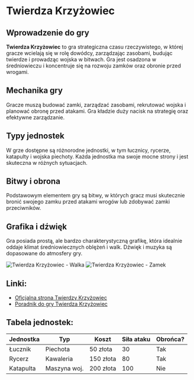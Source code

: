 # Twierdza Krzyżowiec

## Wprowadzenie do gry

**Twierdza Krzyżowiec** to gra strategiczna czasu rzeczywistego, w której gracze wcielają się w rolę dowódcy, zarządzając zasobami, budując twierdze i prowadząc wojska w bitwach. Gra jest osadzona w średniowieczu i koncentruje się na rozwoju zamków oraz obronie przed wrogami.

## Mechanika gry

Gracze muszą budować zamki, zarządzać zasobami, rekrutować wojska i planować obronę przed atakami. Gra kładzie duży nacisk na strategię oraz efektywne zarządzanie.

## Typy jednostek

W grze dostępne są różnorodne jednostki, w tym łucznicy, rycerze, katapulty i wojska piechoty. Każda jednostka ma swoje mocne strony i jest skuteczna w różnych sytuacjach.

## Bitwy i obrona

Podstawowym elementem gry są bitwy, w których gracz musi skutecznie bronić swojego zamku przed atakami wrogów lub zdobywać zamki przeciwników.

## Grafika i dźwięk

Gra posiada prostą, ale bardzo charakterystyczną grafikę, która idealnie oddaje klimat średniowiecznych oblężeń i walk. Dźwięk i muzyka są dopasowane do atmosfery gry.

![Twierdza Krzyżowiec - Walka](https://example.com/twierdza_krzyzowiec_walka.jpg)
![Twierdza Krzyżowiec - Zamek](https://example.com/twierdza_krzyzowiec_zamek.jpg)

## Linki:
- [Oficjalna strona Twierdzy Krzyżowiec](https://www.fireflyworlds.com/)
- [Poradnik do gry Twierdza Krzyżowiec](https://www.ign.com/wikis/stronghold-crusader)

## Tabela jednostek:
| Jednostka       | Typ         | Koszt    | Siła ataku  | Obrońca? |
|-----------------|-------------|----------|-------------|----------|
| Łucznik         | Piechota    | 50 złota | 30          | Tak      |
| Rycerz          | Kawaleria   | 150 złota| 80          | Tak      |
| Katapulta       | Maszyna woj.| 200 złota| 100         | Nie      |
